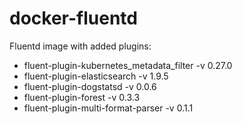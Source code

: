 # docker-fluentd
Fluentd image with added plugins:

* fluent-plugin-kubernetes_metadata_filter -v 0.27.0
* fluent-plugin-elasticsearch -v 1.9.5
* fluent-plugin-dogstatsd -v 0.0.6
* fluent-plugin-forest -v 0.3.3
* fluent-plugin-multi-format-parser -v 0.1.1
